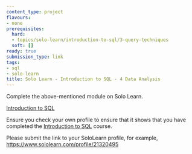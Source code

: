 ```yaml
---
content_type: project
flavours:
- none
prerequisites:
  hard:
  - topics/solo-learn/introduction-to-sql/3-query-techniques
  soft: []
ready: true
submission_type: link
tags:
- sql
- solo-learn
title: Solo Learn - Introduction to SQL - 4 Data Analysis
---
```


Complete the above-mentioned module on Solo Learn.

[Introduction to SQL](https://www.sololearn.com/en/learn/courses/sql-introduction)

Ensure you check your own profile to ensure that it shows that you have completed the [Introduction to SQL](https://www.sololearn.com/en/learn/courses/sql-introduction) course.

Please submit the link to your SoloLearn profile, for example, https://www.sololearn.com/profile/21320495
